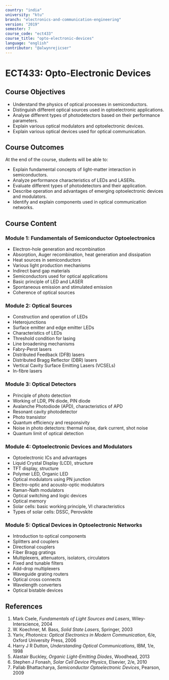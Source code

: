 ```yaml
---
country: "india"
university: "ktu"
branch: "electronics-and-communication-engineering"
version: "2019"
semester: 7
course_code: "ect433"
course_title: "opto-electronic-devices"
language: "english"
contributor: "@alwynrejicser"
---
```


# ECT433: Opto-Electronic Devices

## Course Objectives

- Understand the physics of optical processes in semiconductors.
- Distinguish different optical sources used in optoelectronic applications.
- Analyse different types of photodetectors based on their performance parameters.
- Explain various optical modulators and optoelectronic devices.
- Explain various optical devices used for optical communication.

## Course Outcomes

At the end of the course, students will be able to:

- Explain fundamental concepts of light-matter interaction in semiconductors.
- Analyze performance characteristics of LEDs and LASERs.
- Evaluate different types of photodetectors and their application.
- Describe operation and advantages of emerging optoelectronic devices and modulators.
- Identify and explain components used in optical communication networks.

## Course Content

### Module 1: Fundamentals of Semiconductor Optoelectronics

- Electron-hole generation and recombination  
- Absorption, Auger recombination, heat generation and dissipation  
- Heat sources in semiconductors  
- Various light production mechanisms  
- Indirect band gap materials  
- Semiconductors used for optical applications  
- Basic principle of LED and LASER  
- Spontaneous emission and stimulated emission  
- Coherence of optical sources  

### Module 2: Optical Sources

- Construction and operation of LEDs  
- Heterojunctions  
- Surface emitter and edge emitter LEDs  
- Characteristics of LEDs  
- Threshold condition for lasing  
- Line broadening mechanisms  
- Fabry-Perot lasers  
- Distributed Feedback (DFB) lasers  
- Distributed Bragg Reflector (DBR) lasers  
- Vertical Cavity Surface Emitting Lasers (VCSELs)  
- In-fibre lasers  

### Module 3: Optical Detectors

- Principle of photo detection  
- Working of LDR, PN diode, PIN diode  
- Avalanche Photodiode (APD), characteristics of APD  
- Resonant cavity photodetector  
- Photo transistor  
- Quantum efficiency and responsivity  
- Noise in photo detectors: thermal noise, dark current, shot noise  
- Quantum limit of optical detection  

### Module 4: Optoelectronic Devices and Modulators

- Optoelectronic ICs and advantages  
- Liquid Crystal Display (LCD), structure  
- TFT display, structure  
- Polymer LED, Organic LED  
- Optical modulators using PN junction  
- Electro-optic and acousto-optic modulators  
- Raman-Nath modulators  
- Optical switching and logic devices  
- Optical memory  
- Solar cells: basic working principle, VI characteristics  
- Types of solar cells: DSSC, Perovskite  

### Module 5: Optical Devices in Optoelectronic Networks

- Introduction to optical components  
- Splitters and couplers  
- Directional couplers  
- Fiber Bragg gratings  
- Multiplexers, attenuators, isolators, circulators  
- Fixed and tunable filters  
- Add-drop multiplexers  
- Waveguide grating routers  
- Optical cross connects  
- Wavelength converters  
- Optical bistable devices  

## References

1. Mark Csele, *Fundamentals of Light Sources and Lasers*, Wiley-Interscience, 2004  
2. W. Koechner, M. Bass, *Solid State Lasers*, Springer, 2003  
3. Yariv, *Photonics: Optical Electronics in Modern Communication*, 6/e, Oxford University Press, 2006  
4. Harry J R Dutton, *Understanding Optical Communications*, IBM, 1/e, 1998  
5. Alastair Buckley, *Organic Light-Emitting Diodes*, Woodhead, 2013  
6. Stephen J Fonash, *Solar Cell Device Physics*, Elsevier, 2/e, 2010  
7. Pallab Bhattacharya, *Semiconductor Optoelectronic Devices*, Pearson, 2009  
